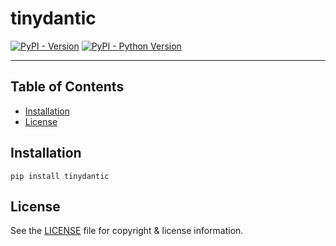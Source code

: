 # tinydantic

[![PyPI - Version](https://img.shields.io/pypi/v/tinydantic.svg)](https://pypi.org/project/tinydantic)
[![PyPI - Python Version](https://img.shields.io/pypi/pyversions/tinydantic.svg)](https://pypi.org/project/tinydantic)

-----

## Table of Contents

- [Installation](#installation)
- [License](#license)

## Installation

```console
pip install tinydantic
```

## License

See the [LICENSE](https://github.com/cgnd/cgnd.dev/blob/main/LICENSE.md) file for copyright & license information.
